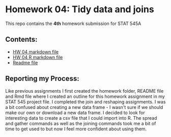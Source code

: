# Homework 04: Tidy data and joins

This repo contains the **4th** homework submission for STAT 545A


## Contents:
- [HW 04 markdown file](hw04.md)
- [HW 04 R markdown file](hw04.Rmd)
- [Readme file](README.md)




## Reporting my Process:

Like previous assignments I first created the homework folder, README file and Rmd file where I created an outline for this homework assignment in my STAT 545 project file. I completed the join and reshaping assignments. I was a bit confused about creating a new data frame - I wasn't sure if we should make our own or download a new data frame. I decided to look for interesting data to create a csv file that I could import into R. The spread and gather commands as well as the joining commands took me a bit of time to get used to but now I feel more confident about using them.




